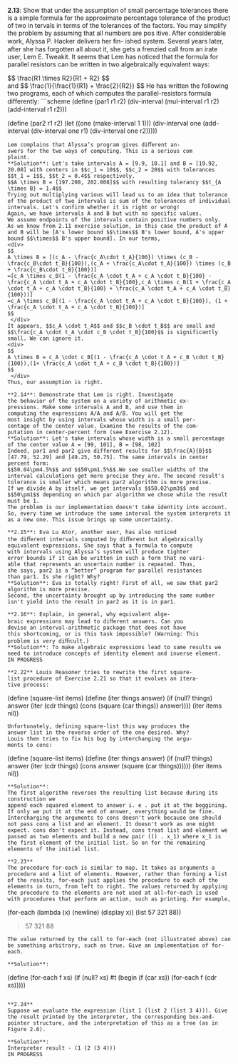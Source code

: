  <script src="https://cdn.mathjax.org/mathjax/latest/MathJax.js?config=TeX-AMS-MML_HTMLorMML" type="text/javascript"></script>
 **2.13**: Show that under the assumption of small
percentage tolerances there is a simple formula for the
approximate percentage tolerance of the product of two in
tervals in terms of the tolerances of the factors. You may
simplify the problem by assuming that all numbers are pos
itive.
After considerable work, Alyssa P. Hacker delivers her ﬁn-
ished system. Several years later, after she has forgotten all
about it, she gets a frenzied call from an irate user, Lem E.
Tweakit. It seems that Lem has noticed that the formula for
parallel resistors can be written in two algebraically
equivalent ways:
<div>
$$
\frac{R1 \times R2}{R1 + R2}
$$
 </div>
and
$$
\frac{1}{\frac{1}{R1} + \frac{2}{R2}}
$$
He has written the following two programs, each of which
computes the parallel-resistors formula diﬀerently:
```scheme
(define (par1 r1 r2)
  (div-interval (mul-interval r1 r2)
                (add-interval r1 r2)))
                
(define (par2 r1 r2)
  (let ((one (make-interval 1 1)))
    (div-interval
    one (add-interval (div-interval one r1)
                      (div-interval one r2)))))
```
Lem complains that Alyssa’s program gives diﬀerent an-
swers for the two ways of computing. This is a serious com
plaint.  
**Solution**: Let's take intervals A = [9.9, 10.1] and B = [19.92, 20.08] with centers in $$c_1 = 10$$, $$c_2 = 20$$ with tolerances $$t_1 = 1$$, $$t_2 = 0.4$$ respectively.
$$A \times B = [197.208, 202.808]$$ with resulting tolerancy $$t_{A \times B} = 1.4$$
Trying out multiplying various will lead us to an idea that tolerance of the product of two intervals is sum of the tolerances of individual intervals. Let's confirm whether it is right or wrong!
Again, we have intervals A and B but with no specific values.
We assume endpoints of the intervals contain positive numbers only.
As we know from 2.11 exercise solution, in this case the product of A and B will be [A's lower bound $$\times$$ B's lower bound, A's upper bound $$\times$$ B's upper bound]. In our terms,
<div>
$$
A \times B = [(c_A - \frac{c_A\cdot t_A}{100}) \times (c_B - \frac{c_B\cdot t_B}{100}),(c_A + \frac{c_A\cdot t_A}{100}) \times (c_B + \frac{c_B\cdot t_B}{100})]
=[c_A \times c_B(1 - \frac{c_A \cdot t_A + c_A \cdot t_B}{100} - \frac{c_A \cdot t_A + c_A \cdot t_B}{100},c_A \times c_B(1 + \frac{c_A \cdot t_A + c_A \cdot t_B}{100} + \frac{c_A \cdot t_A + c_A \cdot t_B}{100}))]
=c_A \times c_B[(1 - \frac{c_A \cdot t_A + c_A \cdot t_B}{100}), (1 + \frac{c_A \cdot t_A + c_A \cdot t_B}{100})]
$$
 </div>
It appears, $$c_A \cdot t_A$$ and $$c_B \cdot t_B$$ are small and $$\frac{c_A \cdot t_A \cdot c_B \cdot t_B}{100}$$ is significantly small. We can ignore it.
<div>
$$
A \times B = c_A \cdot c_B[(1 - \frac{c_A \cdot t_A + c_B \cdot t_B}{100}),(1+ \frac{c_A \cdot t_A + c_B \cdot t_B}{100})]
$$
 </div>
Thus, our assumption is right.

**2.14**: Demonstrate that Lem is right. Investigate
the behavior of the system on a variety of arithmetic ex-
pressions. Make some intervals A and B, and use them in
computing the expressions A/A and A/B. You will get the
most insight by using intervals whose width is a small per-
centage of the center value. Examine the results of the com-
putation in center-percent form (see Exercise 2.12).  
**Solution**: Let's take intervals whose width is a small percentage of the center value A = [99, 101], B = [98, 102]
Indeed, par1 and par2 give different results for $$\frac{A}{B}$$
[47.79, 52.29] and [49.25, 50.75]. The same intervals in center percent form:
$$50.04\pm4.5%$$ and $$50\pm1.5%$$.We see smaller widths of the interval calculations get more precise they are. The second result's tolerance is smaller which means par2 algorithm is more precise.
If we divide A by itself, we get intervals $$50.02\pm3$$ and $$50\pm1$$ depending on which par algorithm we chose while the result must be 1.
The problem is our implementation doesn't take identity into account. So, every time we introduce the same interval the system interprets it as a new one. This issue brings up some uncertainty.

**2.15**: Eva Lu Ator, another user, has also noticed
the diﬀerent intervals computed by diﬀerent but algebraically
equivalent expressions. She says that a formula to compute
with intervals using Alyssa’s system will produce tighter
error bounds if it can be written in such a form that no vari-
able that represents an uncertain number is repeated. Thus,
she says, par2 is a “better” program for parallel resistances
than par1. Is she right? Why?
**Solution**: Eva is totally right! First of all, we saw that par2 algorithm is more precise.
Second, the uncertainty brought up by introducing the same number isn't yield into the result in par2 as it is in par1.

**2.16**: Explain, in general, why equivalent alge-
braic expressions may lead to diﬀerent answers. Can you
devise an interval-arithmetic package that does not have
this shortcoming, or is this task impossible? (Warning: This
problem is very diﬃcult.)
**Solution**: To make algebraic expressions lead to same results we need to introduce concepts of identity element and inverse element.
IN PROGRESS

**2.22** Louis Reasoner tries to rewrite the first square-
list procedure of Exercise 2.21 so that it evolves an itera-
tive process:
```
(define (square-list items)
  (define (iter things answer)
    (if (null? things)
        answer
        (iter (cdr things)
              (cons (square (car things))
                    answer))))
  (iter items nil))
```
Unfortunately, defining square-list this way produces the
answer list in the reverse order of the one desired. Why?
Louis then tries to fix his bug by interchanging the argu-
ments to cons:
```
(define (square-list items)
  (define (iter things answer)
    (if (null? things)
        answer
        (iter (cdr things)
              (cons answer
                    (square (car things))))))
  (iter items nil))
```
**Solution**: 
The first algorithm reverses the resulting list because during its construction we
append each squared element to answer i. e . put it at the beggining. If only we put it at the end of answer, everything would be fine.
Intercharging the arguments to cons doesn't work because one should not pass cons a list and an element. It doesn't work as one might expect. cons don't expect it. Instead, cons treat list and element we passed as two elements and build a new pair (() . x_1) where x_1 is the first element of the initial list. So on for the remaining elements of the initial list.

**2.23**
The procedure for-each is similar to map. It takes as arguments a procedure and a list of elements. However, rather than forming a list of the results, for-each just applies the procedure to each of the elements in turn, from left to right. The values returned by applying the procedure to the elements are not used at all—for-each is used with procedures that perform an action, such as printing. For example, 
```
(for-each (lambda (x)
            (newline)
            (display x))
          (list 57 321 88))
>57
>321
>88
```
The value returned by the call to for-each (not illustrated above) can be something arbitrary, such as true. Give an implementation of for-each.

**Solution**: 
```
(define (for-each f xs)
  (if (null? xs)
      #t
      (begin 
      (f (car xs))
      (for-each f (cdr xs)))))
```

**2.24**
Suppose we evaluate the expression (list 1 (list 2 (list 3 4))). Give the result printed by the interpreter, the corresponding box-and-pointer structure, and the interpretation of this as a tree (as in Figure 2.6).

**Solution**:
Interpreter result - (1 (2 (3 4)))
IN PROGRESS
